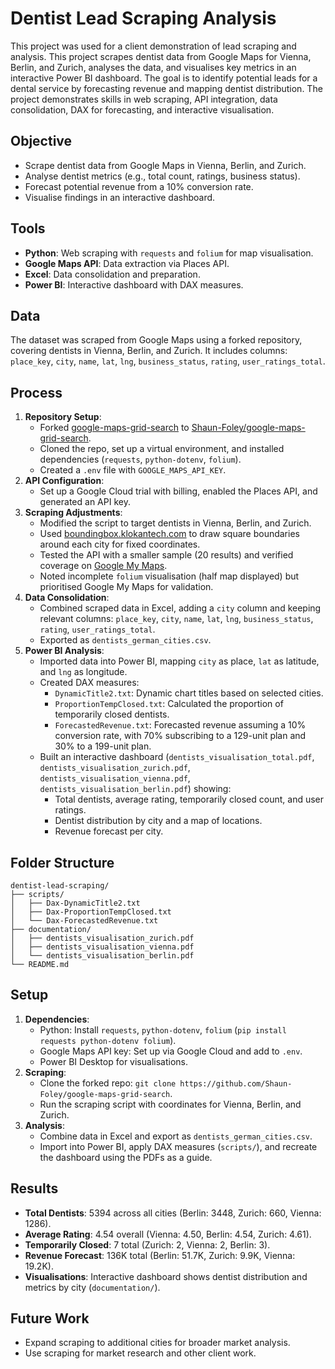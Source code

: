 # Dentist Lead Scraping Analysis

This project was used for a client demonstration of lead scraping and analysis. This project scrapes dentist data from Google Maps for Vienna, Berlin, and Zurich, analyses the data, and visualises key metrics in an interactive Power BI dashboard. The goal is to identify potential leads for a dental service by forecasting revenue and mapping dentist distribution. The project demonstrates skills in web scraping, API integration, data consolidation, DAX for forecasting, and interactive visualisation.

## Objective
- Scrape dentist data from Google Maps in Vienna, Berlin, and Zurich.
- Analyse dentist metrics (e.g., total count, ratings, business status).
- Forecast potential revenue from a 10% conversion rate.
- Visualise findings in an interactive dashboard.

## Tools
- **Python**: Web scraping with `requests` and `folium` for map visualisation.
- **Google Maps API**: Data extraction via Places API.
- **Excel**: Data consolidation and preparation.
- **Power BI**: Interactive dashboard with DAX measures.

## Data
The dataset was scraped from Google Maps using a forked repository, covering dentists in Vienna, Berlin, and Zurich. It includes columns: `place_key`, `city`, `name`, `lat`, `lng`, `business_status`, `rating`, `user_ratings_total`. 

## Process
1. **Repository Setup**:
   - Forked [google-maps-grid-search](https://github.com/adriansprk/google-maps-grid-search) to [Shaun-Foley/google-maps-grid-search](https://github.com/Shaun-Foley/google-maps-grid-search).
   - Cloned the repo, set up a virtual environment, and installed dependencies (`requests`, `python-dotenv`, `folium`).
   - Created a `.env` file with `GOOGLE_MAPS_API_KEY`.
2. **API Configuration**:
   - Set up a Google Cloud trial with billing, enabled the Places API, and generated an API key.
3. **Scraping Adjustments**:
   - Modified the script to target dentists in Vienna, Berlin, and Zurich.
   - Used [boundingbox.klokantech.com](https://boundingbox.klokantech.com/) to draw square boundaries around each city for fixed coordinates.
   - Tested the API with a smaller sample (20 results) and verified coverage on [Google My Maps](https://www.google.com/maps/d/u/0/edit?mid=1r3z5ia2FHvyV9GyvZRpeBhU7tVKCsTA&ll=48.21193176390293%2C16.21490009658825&z=10).
   - Noted incomplete `folium` visualisation (half map displayed) but prioritised Google My Maps for validation.
4. **Data Consolidation**:
   - Combined scraped data in Excel, adding a `city` column and keeping relevant columns: `place_key`, `city`, `name`, `lat`, `lng`, `business_status`, `rating`, `user_ratings_total`.
   - Exported as `dentists_german_cities.csv`.
5. **Power BI Analysis**:
   - Imported data into Power BI, mapping `city` as place, `lat` as latitude, and `lng` as longitude.
   - Created DAX measures:
     - `DynamicTitle2.txt`: Dynamic chart titles based on selected cities.
     - `ProportionTempClosed.txt`: Calculated the proportion of temporarily closed dentists.
     - `ForecastedRevenue.txt`: Forecasted revenue assuming a 10% conversion rate, with 70% subscribing to a 129-unit plan and 30% to a 199-unit plan.
   - Built an interactive dashboard (`dentists_visualisation_total.pdf`, `dentists_visualisation_zurich.pdf`, `dentists_visualisation_vienna.pdf`, `dentists_visualisation_berlin.pdf`) showing:
     - Total dentists, average rating, temporarily closed count, and user ratings.
     - Dentist distribution by city and a map of locations.
     - Revenue forecast per city.

## Folder Structure
```
dentist-lead-scraping/
├── scripts/
│   ├── Dax-DynamicTitle2.txt
│   ├── Dax-ProportionTempClosed.txt
│   └── Dax-ForecastedRevenue.txt
├── documentation/
│   ├── dentists_visualisation_zurich.pdf
│   ├── dentists_visualisation_vienna.pdf
│   └── dentists_visualisation_berlin.pdf
└── README.md
```

## Setup
1. **Dependencies**:
   - Python: Install `requests`, `python-dotenv`, `folium` (`pip install requests python-dotenv folium`).
   - Google Maps API key: Set up via Google Cloud and add to `.env`.
   - Power BI Desktop for visualisations.
2. **Scraping**:
   - Clone the forked repo: `git clone https://github.com/Shaun-Foley/google-maps-grid-search`.
   - Run the scraping script with coordinates for Vienna, Berlin, and Zurich.
3. **Analysis**:
   - Combine data in Excel and export as `dentists_german_cities.csv`.
   - Import into Power BI, apply DAX measures (`scripts/`), and recreate the dashboard using the PDFs as a guide.

## Results
- **Total Dentists**: 5394 across all cities (Berlin: 3448, Zurich: 660, Vienna: 1286).
- **Average Rating**: 4.54 overall (Vienna: 4.50, Berlin: 4.54, Zurich: 4.61).
- **Temporarily Closed**: 7 total (Zurich: 2, Vienna: 2, Berlin: 3).
- **Revenue Forecast**: 136K total (Berlin: 51.7K, Zurich: 9.9K, Vienna: 19.2K).
- **Visualisations**: Interactive dashboard shows dentist distribution and metrics by city (`documentation/`).

## Future Work
- Expand scraping to additional cities for broader market analysis.
- Use scraping for market research and other client work.
